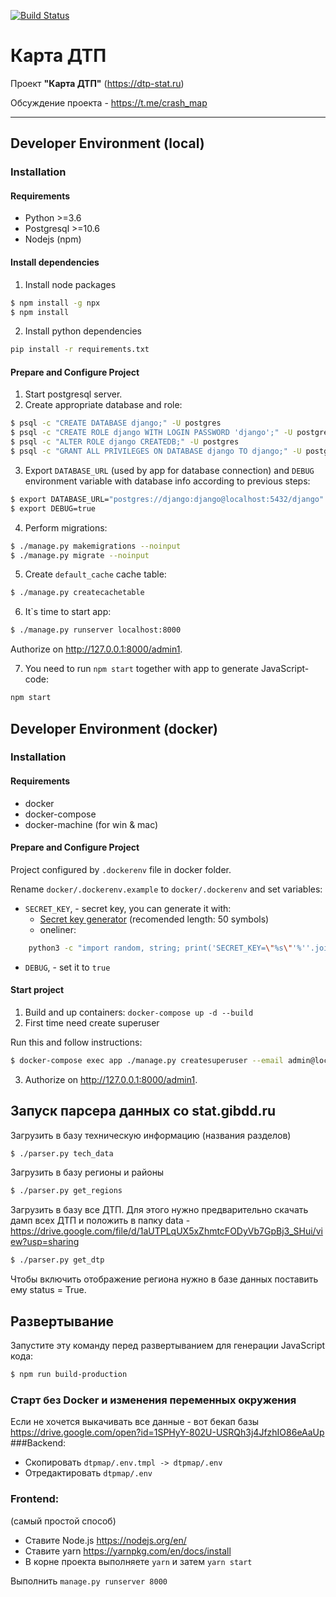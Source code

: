 [![Build Status](https://travis-ci.com/tadata-ru/dtp-stat.svg?branch=master)](https://travis-ci.com/tadata-ru/dtp-stat)

# Карта ДТП

Проект **"Карта ДТП"** (https://dtp-stat.ru) 

Обсуждение проекта - https://t.me/crash_map

---

## Developer Environment (local)
### Installation
#### Requirements
- Python >=3.6
- Postgresql >=10.6
- Nodejs (npm)

#### Install dependencies

1. Install node packages
```bash
$ npm install -g npx
$ npm install
```
2. Install python dependencies
```bash
pip install -r requirements.txt
```

#### Prepare and Configure Project
1. Start postgresql server.
2. Create appropriate database and role:
```bash
$ psql -c "CREATE DATABASE django;" -U postgres
$ psql -c "CREATE ROLE django WITH LOGIN PASSWORD 'django';" -U postgres
$ psql -c "ALTER ROLE django CREATEDB;" -U postgres
$ psql -c "GRANT ALL PRIVILEGES ON DATABASE django TO django;" -U postgres
```
3. Export `DATABASE_URL`  (used by app for database connection) and `DEBUG` environment variable with database info according to previous steps:
```bash
$ export DATABASE_URL="postgres://django:django@localhost:5432/django"
$ export DEBUG=true
```
4. Perform migrations:
```bash
$ ./manage.py makemigrations --noinput
$ ./manage.py migrate --noinput
```
5. Create `default_cache` cache table:
```bash
$ ./manage.py createcachetable
```
6. It\`s time to start app:
```bash
$ ./manage.py runserver localhost:8000
```
Authorize on http://127.0.0.1:8000/admin1.

7. You need to run `npm start` together with app to generate JavaScript-code:
```bash
npm start
```

## Developer Environment (docker)
### Installation
#### Requirements
- docker
- docker-compose
- docker-machine (for win & mac)

#### Prepare and Configure Project

Project configured by `.dockerenv` file in docker folder.

Rename `docker/.dockerenv.example` to `docker/.dockerenv` and set variables:

* `SECRET_KEY`, - secret key, you can generate it with:
    * [Secret key generator](https://www.lastpass.com/ru/password-generator) (recomended length: 50 symbols)
    * oneliner: 

```bash
    python3 -c "import random, string; print('SECRET_KEY=\"%s\"'%''.join([random.SystemRandom().choice(\"{}{}{}\".format(string.ascii_letters, string.digits, string.punctuation)) for i in range(63)]))"
```

* `DEBUG`, - set it to `true`

#### Start project
1. Build and up containers: `docker-compose up -d --build`
2. First time need create superuser

Run this and follow instructions:

```bash
$ docker-compose exec app ./manage.py createsuperuser --email admin@localhost --username admin
```

3. Authorize on http://127.0.0.1:8000/admin1.

## Запуск парсера данных со stat.gibdd.ru

Загрузить в базу техническую информацию (названия разделов)

```bash
$ ./parser.py tech_data
```

Загрузить в базу регионы и районы

```bash
$ ./parser.py get_regions
```

Загрузить в базу все ДТП. Для этого нужно предварительно скачать дамп всех ДТП и положить в папку data - https://drive.google.com/file/d/1aUTPLqUX5xZhmtcFODyVb7GpBj3_SHui/view?usp=sharing 

```bash
$ ./parser.py get_dtp
```

Чтобы включить отображение региона нужно в базе данных поставить ему status = True.

## Развертывание

Запустите эту команду перед развертыванием для генерации JavaScript 
кода:

```bash
$ npm run build-production
```


### Старт без Docker и изменения переменных окружения

Если не хочется выкачивать все данные - вот бекап базы https://drive.google.com/open?id=1SPHyY-802U-USRQh3j4JfzhIO86eAaUp
###Backend:
    
- Скопировать `dtpmap/.env.tmpl -> dtpmap/.env`
- Отредактировать `dtpmap/.env`

### Frontend:

(самый простой способ)
- Ставите Node.js https://nodejs.org/en/
- Ставите yarn https://yarnpkg.com/en/docs/install
- В корне проекта выполняете `yarn` и затем `yarn start`

Выполнить `manage.py runserver 8000`

